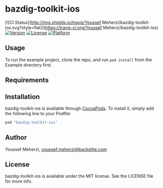 # bazdig-toolkit-ios

[![CI Status](http://img.shields.io/travis/Youssef Meherzi/bazdig-toolkit-ios.svg?style=flat)](https://travis-ci.org/Youssef Meherzi/bazdig-toolkit-ios)
[![Version](https://img.shields.io/cocoapods/v/bazdig-toolkit-ios.svg?style=flat)](http://cocoapods.org/pods/bazdig-toolkit-ios)
[![License](https://img.shields.io/cocoapods/l/bazdig-toolkit-ios.svg?style=flat)](http://cocoapods.org/pods/bazdig-toolkit-ios)
[![Platform](https://img.shields.io/cocoapods/p/bazdig-toolkit-ios.svg?style=flat)](http://cocoapods.org/pods/bazdig-toolkit-ios)

## Usage

To run the example project, clone the repo, and run `pod install` from the Example directory first.

## Requirements

## Installation

bazdig-toolkit-ios is available through [CocoaPods](http://cocoapods.org). To install
it, simply add the following line to your Podfile:

```ruby
pod "bazdig-toolkit-ios"
```

## Author

Youssef Meherzi, youssef.meherzi@backelite.com

## License

bazdig-toolkit-ios is available under the MIT license. See the LICENSE file for more info.
